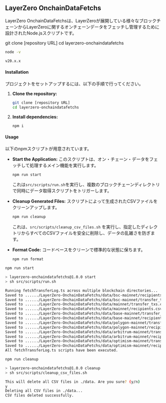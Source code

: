 ## LayerZero OnchainDataFetchs

LayerZero OnchainDataFetchsは、LayerZeroが展開している様々なブロックチェーンからLayerZeroに関するオンチェーンデータをフェッチし管理するために設計されたNode.jsスクリプトです。

git clone [repository URL]
cd layerzero-onchaindatafetchs

```bash
node -v

v20.x.x
```

#### Installation

プロジェクトをセットアップするには、以下の手順で行ってください。

1. **Clone the repository:**

   ```bash
   git clone [repository URL]
   cd layerzero-onchaindatafetchs
   ```

2. **Install dependencies:**
   ```bash
   npm i
   ```

#### Usage

以下のnpmスクリプトが用意されています。

- **Start the Application:**
  このスクリプトは、オン・チェーン・データをフェッチして処理するメイン機能を実行します。

  ```bash
  npm run start
  ```

  これは`src/scripts/run.sh`を実行し、複数のブロックチェーンディレクトリで同時にデータ取得スクリプトをトリガーします。

- **Cleanup Generated Files:**
  スクリプトによって生成されたCSVファイルをクリーンアップします。

  ```bash
  npm run cleanup
  ```

  これは、`src/scripts/cleanup_csv_files.sh` を実行し、指定したディレクトリからすべてのCSVファイルを安全に削除し、データの乱雑さを防ぎます。

- **Format Code:**
  コードベースをクリーンで標準的な状態に保ちます。
  ```bash
  npm run format
  ```

```bash
npm run start

> layerzero-onchaindatafetchs@1.0.0 start
> sh src/scripts/run.sh

Running fetchTransferLog.ts across multiple blockchain directories...
Saved to ....../LayerZero-OnchainDataFetchs/data/bsc-mainnet/recipients.csv
Saved to ....../LayerZero-OnchainDataFetchs/data/bsc-mainnet/transfer_txs.csv
Saved to ....../LayerZero-OnchainDataFetchs/data/mainnet/transfer_txs.csv
Saved to ....../LayerZero-OnchainDataFetchs/data/mainnet/recipients.csv
Saved to ....../LayerZero-OnchainDataFetchs/data/base-mainnet/transfer_txs.csv
Saved to ....../LayerZero-OnchainDataFetchs/data/base-mainnet/recipients.csv
Saved to ....../LayerZero-OnchainDataFetchs/data/polygon-mainnet/transfer_txs.csv
Saved to ....../LayerZero-OnchainDataFetchs/data/polygon-mainnet/recipients.csv
Saved to ....../LayerZero-OnchainDataFetchs/data/arbitrum-mainnet/transfer_txs.csv
Saved to ....../LayerZero-OnchainDataFetchs/data/arbitrum-mainnet/recipients.csv
Saved to ....../LayerZero-OnchainDataFetchs/data/optimism-mainnet/transfer_txs.csv
Saved to ....../LayerZero-OnchainDataFetchs/data/optimism-mainnet/recipients.csv
All fetchTransferLog.ts scripts have been executed.
```

```bash
npm run cleanup

> layerzero-onchaindatafetchs@1.0.0 cleanup
> sh src/scripts/cleanup_csv_files.sh

This will delete all CSV files in ./data. Are you sure? (y/n)
y
Deleting all CSV files in ./data...
CSV files deleted successfully.
```
